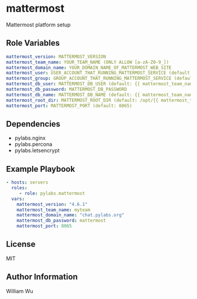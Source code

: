 mattermost
==========

Mattermost platform setup


Role Variables
--------------

```yaml
mattermost_version: MATTERMOST_VERSION
mattermost_team_name: YOUR_TEAM_NAME (ONLY ALLOW [a-zA-Z0-9_])
mattermost_domain_name: YOUR_DOMAIN_NAME_OF_MATTERMOST_WEB_SITE
mattermost_user: USER_ACCOUNT_THAT_RUNNING_MATTERMOST_SERVICE (default: mattermost)
mattermost_group: GROUP_ACCOUNT_THAT_RUNNING_MATTERMOST_SERVICE (default: mattermost)
mattermost_db_user: MATTERMOST_DB_USER (default: {{ mattermost_team_name }}_mattermost)
mattermost_db_password: MATTERMOST_DB_PASSWORD
mattermost_db_name: MATTERMOST_DB_NAME (default: {{ mattermost_team_name }}_mattermost)
mattermost_root_dir: MATTERMOST_ROOT_DIR (default: /opt/{{ mattermost_team_name }}_mattermost)
mattermost_port: MATTERMOST_PORT (default: 8065)
```

Dependencies
------------

- pylabs.nginx
- pylabs.percona
- pylabs.letsencrypt

Example Playbook
----------------

```yaml
- hosts: servers
  roles:
     - role: pylabs.mattermost
  vars:
    mattermost_version: "4.6.1"
    mattermost_team_name: myteam
    mattermost_domain_name: "chat.pylabs.org"
    mattermost_db_password: mattermost
    mattermost_port: 8065
```

License
-------

MIT

Author Information
------------------

William Wu
